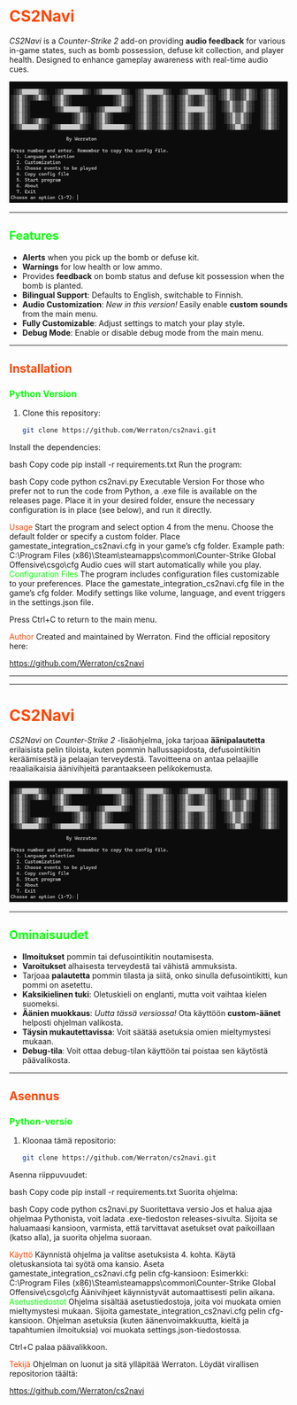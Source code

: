 # <span style="color:#ff4500">CS2Navi</span>

*CS2Navi* is a *Counter-Strike 2* add-on providing **audio feedback** for various in-game states, such as bomb possession, defuse kit collection, and player health. Designed to enhance gameplay awareness with real-time audio cues.

![screenshot](screenshot.png)

---

## <span style="color:#00ff00">Features</span>

- **Alerts** when you pick up the bomb or defuse kit.
- **Warnings** for low health or low ammo.
- Provides **feedback** on bomb status and defuse kit possession when the bomb is planted.
- **Bilingual Support**: Defaults to English, switchable to Finnish.
- **Audio Customization**: *New in this version!* Easily enable **custom sounds** from the main menu.
- **Fully Customizable**: Adjust settings to match your play style.
- **Debug Mode**: Enable or disable debug mode from the main menu.

---

## <span style="color:#ff4500">Installation</span>

### <span style="color:#00ff00">Python Version</span>

1. Clone this repository:
   ```bash
   git clone https://github.com/Werraton/cs2navi.git
Install the dependencies:

bash
Copy code
pip install -r requirements.txt
Run the program:

bash
Copy code
python cs2navi.py
Executable Version
For those who prefer not to run the code from Python, a .exe file is available on the releases page. Place it in your desired folder, ensure the necessary configuration is in place (see below), and run it directly.

<span style="color:#ff4500">Usage</span>
Start the program and select option 4 from the menu. Choose the default folder or specify a custom folder.
Place gamestate_integration_cs2navi.cfg in your game’s cfg folder.
Example path: C:\Program Files (x86)\Steam\steamapps\common\Counter-Strike Global Offensive\csgo\cfg
Audio cues will start automatically while you play.
<span style="color:#00ff00">Configuration Files</span>
The program includes configuration files customizable to your preferences. Place the gamestate_integration_cs2navi.cfg file in the game’s cfg folder. Modify settings like volume, language, and event triggers in the settings.json file.

Press Ctrl+C to return to the main menu.

<span style="color:#ff4500">Author</span>
Created and maintained by Werraton. Find the official repository here:

https://github.com/Werraton/cs2navi

---
---


# <span style="color:#ff4500">CS2Navi</span>

*CS2Navi* on *Counter-Strike 2* -lisäohjelma, joka tarjoaa **äänipalautetta** erilaisista pelin tiloista, kuten pommin hallussapidosta, defusointikitin keräämisestä ja pelaajan terveydestä. Tavoitteena on antaa pelaajille reaaliaikaisia äänivihjeitä parantaakseen pelikokemusta.

![screenshot](screenshot.png)

---

## <span style="color:#00ff00">Ominaisuudet</span>

- **Ilmoitukset** pommin tai defusointikitin noutamisesta.
- **Varoitukset** alhaisesta terveydestä tai vähistä ammuksista.
- Tarjoaa **palautetta** pommin tilasta ja siitä, onko sinulla defusointikitti, kun pommi on asetettu.
- **Kaksikielinen tuki**: Oletuskieli on englanti, mutta voit vaihtaa kielen suomeksi.
- **Äänien muokkaus**: *Uutta tässä versiossa!* Ota käyttöön **custom-äänet** helposti ohjelman valikosta.
- **Täysin mukautettavissa**: Voit säätää asetuksia omien mieltymystesi mukaan.
- **Debug-tila**: Voit ottaa debug-tilan käyttöön tai poistaa sen käytöstä päävalikosta.

---

## <span style="color:#ff4500">Asennus</span>

### <span style="color:#00ff00">Python-versio</span>

1. Kloonaa tämä repositorio:
   ```bash
   git clone https://github.com/Werraton/cs2navi.git
Asenna riippuvuudet:

bash
Copy code
pip install -r requirements.txt
Suorita ohjelma:

bash
Copy code
python cs2navi.py
Suoritettava versio
Jos et halua ajaa ohjelmaa Pythonista, voit ladata .exe-tiedoston releases-sivulta. Sijoita se haluamaasi kansioon, varmista, että tarvittavat asetukset ovat paikoillaan (katso alla), ja suorita ohjelma suoraan.

<span style="color:#ff4500">Käyttö</span>
Käynnistä ohjelma ja valitse asetuksista 4. kohta. Käytä oletuskansiota tai syötä oma kansio.
Aseta gamestate_integration_cs2navi.cfg pelin cfg-kansioon:
Esimerkki: C:\Program Files (x86)\Steam\steamapps\common\Counter-Strike Global Offensive\csgo\cfg
Äänivihjeet käynnistyvät automaattisesti pelin aikana.
<span style="color:#00ff00">Asetustiedostot</span>
Ohjelma sisältää asetustiedostoja, joita voi muokata omien mieltymystesi mukaan. Sijoita gamestate_integration_cs2navi.cfg pelin cfg-kansioon. Ohjelman asetuksia (kuten äänenvoimakkuutta, kieltä ja tapahtumien ilmoituksia) voi muokata settings.json-tiedostossa.

Ctrl+C palaa päävalikkoon.

<span style="color:#ff4500">Tekijä</span>
Ohjelman on luonut ja sitä ylläpitää Werraton. Löydät virallisen repositorion täältä:

https://github.com/Werraton/cs2navi